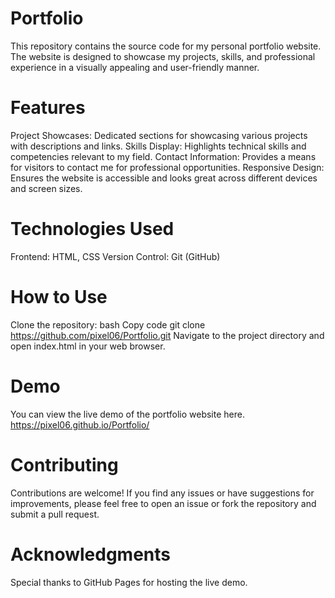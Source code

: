 # Portfolio
This repository contains the source code for my personal portfolio website. The website is designed to showcase my projects, skills, and professional experience in a visually appealing and user-friendly manner.

# Features
Project Showcases: Dedicated sections for showcasing various projects with descriptions and links.
Skills Display: Highlights technical skills and competencies relevant to my field.
Contact Information: Provides a means for visitors to contact me for professional opportunities.
Responsive Design: Ensures the website is accessible and looks great across different devices and screen sizes.
# Technologies Used
Frontend: HTML, CSS
Version Control: Git (GitHub)

# How to Use
Clone the repository:
bash
Copy code
git clone https://github.com/pixel06/Portfolio.git
Navigate to the project directory and open index.html in your web browser.

# Demo
You can view the live demo of the portfolio website here.
https://pixel06.github.io/Portfolio/

# Contributing
Contributions are welcome! If you find any issues or have suggestions for improvements, please feel free to open an issue or fork the repository and submit a pull request.

# Acknowledgments
Special thanks to GitHub Pages for hosting the live demo.

